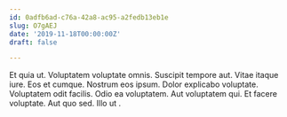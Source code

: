 ```yaml
---
id: 0adfb6ad-c76a-42a8-ac95-a2fedb13eb1e
slug: O7gAEJ
date: '2019-11-18T00:00:00Z'
draft: false

---
```


Et quia ut. Voluptatem voluptate omnis. Suscipit tempore aut. Vitae itaque iure. Eos et cumque. Nostrum eos ipsum. Dolor explicabo voluptate. Voluptatem odit facilis. Odio ea voluptatem. Aut voluptatem qui. Et facere voluptate. Aut quo sed. Illo ut .
